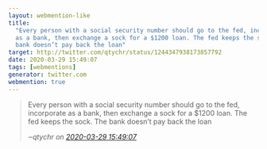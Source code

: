 ```yaml
---
layout: webmention-like
title:
  "Every person with a social security number should go to the fed, incorporate
  as a bank, then exchange a sock for a $1200 loan. The fed keeps the sock. The
  bank doesn’t pay back the loan"
target: http://twitter.com/qtychr/status/1244347938173857792
date: 2020-03-29 15:49:07
tags: [webmentions]
generator: twitter.com
webmention: true
---
```


<blockquote class="external-citation">
  <p>
    Every person with a social security number should go to the fed, incorporate as a bank, then exchange a sock for a $1200 loan. The fed keeps the sock. The bank doesn’t pay back the loan
  </p>
  <cite>‒<span class="p-author p-name">qtychr</span>
    on
    <a href="http://twitter.com/qtychr/status/1244347938173857792" rel="external nofollow" target="_blank">2020-03-29 15:49:07</a>
  </cite>
</blockquote>
